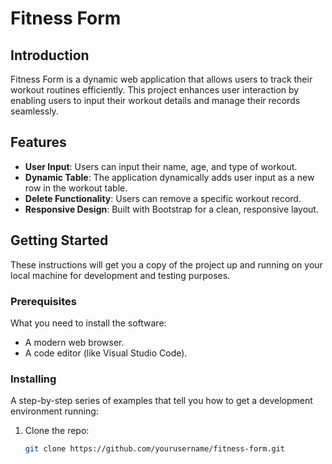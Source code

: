 # Fitness Form

## Introduction
Fitness Form is a dynamic web application that allows users to track their workout routines efficiently. This project enhances user interaction by enabling users to input their workout details and manage their records seamlessly.

## Features
- **User Input**: Users can input their name, age, and type of workout.
- **Dynamic Table**: The application dynamically adds user input as a new row in the workout table.
- **Delete Functionality**: Users can remove a specific workout record.
- **Responsive Design**: Built with Bootstrap for a clean, responsive layout.

## Getting Started
These instructions will get you a copy of the project up and running on your local machine for development and testing purposes.

### Prerequisites
What you need to install the software:
- A modern web browser.
- A code editor (like Visual Studio Code).

### Installing
A step-by-step series of examples that tell you how to get a development environment running:

1. Clone the repo:
   ```sh
   git clone https://github.com/yourusername/fitness-form.git
